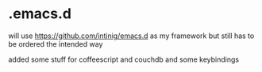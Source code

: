 .emacs.d
========

will use https://github.com/intinig/emacs.d as my framework
but still has to be ordered the intended way

added some stuff for coffeescript and couchdb
and some keybindings
